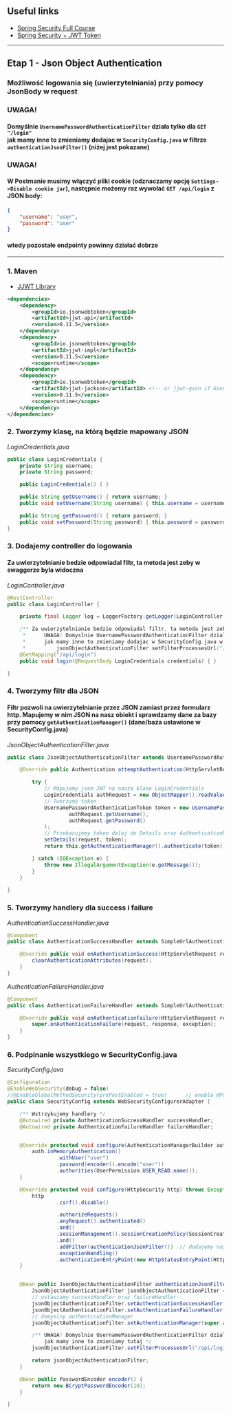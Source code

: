 ## Useful links
- [Spring Security Full Course](https://www.youtube.com/watch?v=her_7pa0vrg)
- [Spring Security + JWT Token](https://www.youtube.com/watch?v=and2DR_N6tE)

__________

## Etap 1 - Json Object Authentication
### Możliwość logowania się (uwierzytelniania) przy pomocy JsonBody w request
### UWAGA!
#### Domyślnie `UsernamePasswordAuthenticationFilter` działa tylko dla `GET "/login"`<br/> jak mamy inne to zmieniamy dodajac w `SecurityConfig.java` w filtrze `authenticationJsonFilter()` (niżej jest pokazane)

### UWAGA!
#### W Postmanie musimy włączyć pliki cookie (odznaczamy opcję `Settings->Disable cookie jar`), następnie możemy raz wywołać `GET /api/login` z JSON body:
```json
{
    "username": "user",
    "password": "user"
}
```
#### wtedy pozostałe endpointy powinny działać dobrze
__________
### 1. Maven
- [JJWT Library](https://github.com/jwtk/jjwt)
```xml
<dependencies>
    <dependency>
        <groupId>io.jsonwebtoken</groupId>
        <artifactId>jjwt-api</artifactId>
        <version>0.11.5</version>
    </dependency>
    <dependency>
        <groupId>io.jsonwebtoken</groupId>
        <artifactId>jjwt-impl</artifactId>
        <version>0.11.5</version>
        <scope>runtime</scope>
    </dependency>
    <dependency>
        <groupId>io.jsonwebtoken</groupId>
        <artifactId>jjwt-jackson</artifactId> <!-- or jjwt-gson if Gson is preferred -->
        <version>0.11.5</version>
        <scope>runtime</scope>
    </dependency>
</dependencies>
```

### 2. Tworzymy klasę, na którą będzie mapowany JSON
*LoginCredentials.java*
```java
public class LoginCredentials {
    private String username;
    private String password;

    public LoginCredentials() { }

    public String getUsername() { return username; }
    public void setUsername(String username) { this.username = username; }

    public String getPassword() { return password; }
    public void setPassword(String password) { this.password = password; }
}
```

### 3. Dodajemy controller do logowania
#### Za uwierzytelnianie bedzie odpowiadal filtr, ta metoda jest zeby w swaggerze byla widoczna

*LoginController.java*
```java
@RestController
public class LoginController {

    private final Logger log = LoggerFactory.getLogger(LoginController.class);

    /** Za uwierzytelnianie bedzie odpowiadal filtr, ta metoda jest zeby w swaggerze byla widoczna
     *      UWAGA! Domyslnie UsernamePasswordAuthenticationFilter dziala tylko dla GET "/login"
     *      jak mamy inne to zmieniamy dodajac w SecurityConfig.java w filtrze authenticationJsonFilter()
     *          jsonObjectAuthenticationFilter.setFilterProcessesUrl("/api/login"); */
    @GetMapping("/api/login")
    public void login(@RequestBody LoginCredentials credentials) { }

}
```

### 4. Tworzymy filtr dla JSON
#### Filtr pozwoli na uwierzytelnianie przez JSON zamiast przez formularz http. Mapujemy w nim JSON na nasz obiekt i sprawdzamy dane za bazy przy pomocy `getAuthenticationManager()` (dane/baza ustawione w SecurityConfig.java)
*JsonObjectAuthenticationFilter.java*
```java
public class JsonObjectAuthenticationFilter extends UsernamePasswordAuthenticationFilter {

    @Override public Authentication attemptAuthentication(HttpServletRequest request, HttpServletResponse response) throws AuthenticationException {

        try {
            // Mapujemy json JWT na nasza klase LoginCredentials
            LoginCredentials authRequest = new ObjectMapper().readValue(request.getInputStream(), LoginCredentials.class);
            // Tworzymy token
            UsernamePasswordAuthenticationToken token = new UsernamePasswordAuthenticationToken(
                    authRequest.getUsername(),
                    authRequest.getPassword()
            );
            // Przekazujemy token dalej do Details oraz AuthenticationManager
            setDetails(request, token);
            return this.getAuthenticationManager().authenticate(token);

        } catch (IOException e) {
            throw new IllegalArgumentException(e.getMessage());
        }
    }

}
```

### 5. Tworzymy handlery dla success i failure
*AuthenticationSuccessHandler.java*
```java
@Component
public class AuthenticationSuccessHandler extends SimpleUrlAuthenticationSuccessHandler {

    @Override public void onAuthenticationSuccess(HttpServletRequest request, HttpServletResponse response, Authentication authentication) throws IOException, ServletException {
        clearAuthenticationAttributes(request);
    }
}
```

*AuthenticationFailureHandler.java*
```java
@Component
public class AuthenticationFailureHandler extends SimpleUrlAuthenticationFailureHandler {

    @Override public void onAuthenticationFailure(HttpServletRequest request, HttpServletResponse response, AuthenticationException exception) throws IOException, ServletException {
        super.onAuthenticationFailure(request, response, exception);
    }
}
```

### 6. Podpinanie wszystkiego w SecurityConfig.java
*SecurityConfig.java*
```java
@Configuration
@EnableWebSecurity(debug = false)                                      // enable WebSecurity
//@EnableGlobalMethodSecurity(prePostEnabled = true)      // enable @PreAuthorize("hasAnyRole(...)")
public class SecurityConfig extends WebSecurityConfigurerAdapter {

    /** Wstrzykujemy handlery */
    @Autowired private AuthenticationSuccessHandler successHandler;
    @Autowired private AuthenticationFailureHandler failureHandler;


    @Override protected void configure(AuthenticationManagerBuilder auth) throws Exception {
        auth.inMemoryAuthentication()
                .withUser("user")
                .password(encoder().encode("user"))
                .authorities(UserPermission.USER_READ.name());
    }

    @Override protected void configure(HttpSecurity http) throws Exception {
        http
                .csrf().disable()

                .authorizeRequests()
                .anyRequest().authenticated()
                .and()
                .sessionManagement().sessionCreationPolicy(SessionCreationPolicy.STATELESS)
                .and()
                .addFilter(authenticationJsonFilter())  // dodajemy nasz filtr
                .exceptionHandling()
                .authenticationEntryPoint(new HttpStatusEntryPoint(HttpStatus.UNAUTHORIZED));
    }


    @Bean public JsonObjectAuthenticationFilter authenticationJsonFilter() throws Exception {
        JsonObjectAuthenticationFilter jsonObjectAuthenticationFilter = new JsonObjectAuthenticationFilter();
        // ustawiamy successHandler oraz failureHandler
        jsonObjectAuthenticationFilter.setAuthenticationSuccessHandler(successHandler);
        jsonObjectAuthenticationFilter.setAuthenticationFailureHandler(failureHandler);
        // domyslny authenticationManager
        jsonObjectAuthenticationFilter.setAuthenticationManager(super.authenticationManager());

        /** UWAGA! Domyslnie UsernamePasswordAuthenticationFilter dziala tylko dla GET "/login"
            jak mamy inne to zmieniamy tutaj */
        jsonObjectAuthenticationFilter.setFilterProcessesUrl("/api/login");

        return jsonObjectAuthenticationFilter;
    }

    @Bean public PasswordEncoder encoder() {
        return new BCryptPasswordEncoder(10);
    }

}
```


